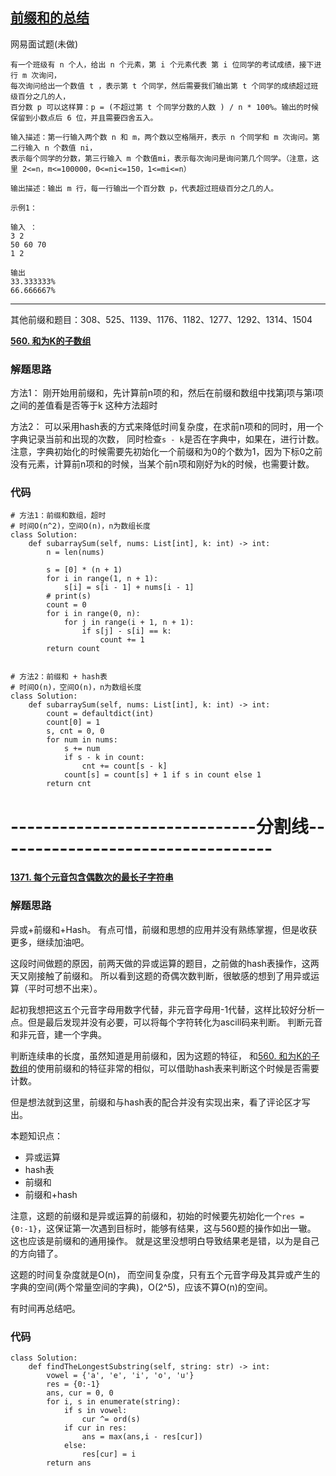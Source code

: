 [前缀和的总结](https://github.com/Liu821218213/LeetCode-Orust/blob/master/%E5%89%8D%E7%BC%80%E5%92%8C%E7%9A%84%E6%80%BB%E7%BB%93.md)
------------------------------------------
网易面试题(未做)
```
有一个班级有 n 个人，给出 n 个元素，第 i 个元素代表 第 i 位同学的考试成绩，接下进行 m 次询问，
每次询问给出一个数值 t ，表示第 t 个同学，然后需要我们输出第 t 个同学的成绩超过班级百分之几的人，
百分数 p 可以这样算：p = (不超过第 t 个同学分数的人数 ) / n * 100%。输出的时候保留到小数点后 6 位，并且需要四舍五入。

输入描述：第一行输入两个数 n 和 m，两个数以空格隔开，表示 n 个同学和 m 次询问。第二行输入 n 个数值 ni，
表示每个同学的分数，第三行输入 m 个数值mi，表示每次询问是询问第几个同学。（注意，这里 2<=n，m<=100000，0<=ni<=150，1<=mi<=n）

输出描述：输出 m 行，每一行输出一个百分数 p，代表超过班级百分之几的人。

示例1：

输入 ：
3 2
50 60 70
1 2

输出
33.333333%
66.666667%
```


------------------------

其他前缀和题目：308、525、1139、1176、1182、1277、1292、1314、1504

**[560. 和为K的子数组](https://leetcode-cn.com/problems/subarray-sum-equals-k/)**


### 解题思路
方法1：
刚开始用前缀和，先计算前n项的和，然后在前缀和数组中找第j项与第i项之间的差值看是否等于k
这种方法超时

方法2：
可以采用hash表的方式来降低时间复杂度，在求前n项和的同时，用一个字典记录当前和出现的次数，
同时检查`s - k`是否在字典中，如果在，进行计数。
注意，字典初始化的时候需要先初始化一个前缀和为0的个数为1，因为下标0之前没有元素，计算前n项和的时候，当某个前n项和刚好为k的时候，也需要计数。

### 代码

```python3
# 方法1：前缀和数组，超时
# 时间O(n^2)，空间O(n)，n为数组长度
class Solution:
    def subarraySum(self, nums: List[int], k: int) -> int:
        n = len(nums)
        
        s = [0] * (n + 1)
        for i in range(1, n + 1):
            s[i] = s[i - 1] + nums[i - 1]
        # print(s)
        count = 0
        for i in range(0, n):
            for j in range(i + 1, n + 1):
                if s[j] - s[i] == k:
                    count += 1
        return count


# 方法2：前缀和 + hash表
# 时间O(n)，空间O(n)，n为数组长度
class Solution:
    def subarraySum(self, nums: List[int], k: int) -> int:
        count = defaultdict(int)
        count[0] = 1
        s, cnt = 0, 0
        for num in nums:
            s += num 
            if s - k in count:
                cnt += count[s - k]
            count[s] = count[s] + 1 if s in count else 1 
        return cnt

```

# ------------------------------分割线----------------------------------


**[1371. 每个元音包含偶数次的最长子字符串](https://leetcode-cn.com/problems/find-the-longest-substring-containing-vowels-in-even-counts/)**


### 解题思路
异或+前缀和+Hash。
有点可惜，前缀和思想的应用并没有熟练掌握，但是收获更多，继续加油吧。

这段时间做题的原因，前两天做的异或运算的题目，之前做的hash表操作，这两天又刚接触了前缀和。
所以看到这题的奇偶次数判断，很敏感的想到了用异或运算（平时可想不出来）。

起初我想把这五个元音字母用数字代替，非元音字母用-1代替，这样比较好分析一点。但是最后发现并没有必要，可以将每个字符转化为ascill码来判断。
判断元音和非元音，建一个字典。

判断连续串的长度，虽然知道是用前缀和，因为这题的特征，
和[560. 和为K的子数组](https://leetcode-cn.com/problems/subarray-sum-equals-k/)的使用前缀和的特征非常的相似，可以借助hash表来判断这个时候是否需要计数。

但是想法就到这里，前缀和与hash表的配合并没有实现出来，看了评论区才写出。

本题知识点：
- 异或运算
- hash表
- 前缀和
- 前缀和+hash

注意，这题的前缀和是异或运算的前缀和，初始的时候要先初始化一个`res = {0:-1}`，这保证第一次遇到目标时，能够有结果，这与560题的操作如出一辙。
这也应该是前缀和的通用操作。
就是这里没想明白导致结果老是错，以为是自己的方向错了。

这题的时间复杂度就是O(n)，
而空间复杂度，只有五个元音字母及其异或产生的字典的空间(两个常量空间的字典)，O(2^5)，应该不算O(n)的空间。

有时间再总结吧。

### 代码
```python3
class Solution:
    def findTheLongestSubstring(self, string: str) -> int:
        vowel = {'a', 'e', 'i', 'o', 'u'}
        res = {0:-1}
        ans, cur = 0, 0
        for i, s in enumerate(string):
            if s in vowel:
                cur ^= ord(s)
            if cur in res:
                ans = max(ans,i - res[cur])
            else:
                res[cur] = i
        return ans
```
